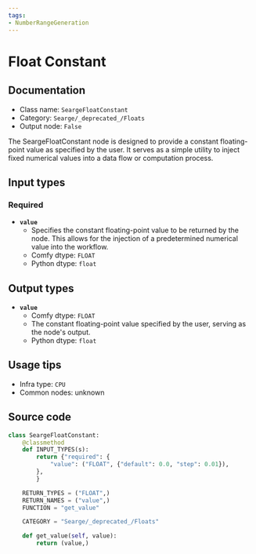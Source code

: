 ```yaml
---
tags:
- NumberRangeGeneration
---
```


# Float Constant
## Documentation
- Class name: `SeargeFloatConstant`
- Category: `Searge/_deprecated_/Floats`
- Output node: `False`

The SeargeFloatConstant node is designed to provide a constant floating-point value as specified by the user. It serves as a simple utility to inject fixed numerical values into a data flow or computation process.
## Input types
### Required
- **`value`**
    - Specifies the constant floating-point value to be returned by the node. This allows for the injection of a predetermined numerical value into the workflow.
    - Comfy dtype: `FLOAT`
    - Python dtype: `float`
## Output types
- **`value`**
    - Comfy dtype: `FLOAT`
    - The constant floating-point value specified by the user, serving as the node's output.
    - Python dtype: `float`
## Usage tips
- Infra type: `CPU`
- Common nodes: unknown


## Source code
```python
class SeargeFloatConstant:
    @classmethod
    def INPUT_TYPES(s):
        return {"required": {
            "value": ("FLOAT", {"default": 0.0, "step": 0.01}),
        },
        }

    RETURN_TYPES = ("FLOAT",)
    RETURN_NAMES = ("value",)
    FUNCTION = "get_value"

    CATEGORY = "Searge/_deprecated_/Floats"

    def get_value(self, value):
        return (value,)

```
